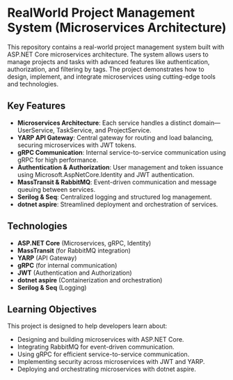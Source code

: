
# RealWorld Project Management System (Microservices Architecture)

This repository contains a real-world project management system built with ASP.NET Core microservices architecture. The system allows users to manage projects and tasks with advanced features like authentication, authorization, and filtering by tags. The project demonstrates how to design, implement, and integrate microservices using cutting-edge tools and technologies.

## Key Features
- **Microservices Architecture**: Each service handles a distinct domain—UserService, TaskService, and ProjectService.
- **YARP API Gateway**: Central gateway for routing and load balancing, securing microservices with JWT tokens.
- **gRPC Communication**: Internal service-to-service communication using gRPC for high performance.
- **Authentication & Authorization**: User management and token issuance using Microsoft.AspNetCore.Identity and JWT authentication.
- **MassTransit & RabbitMQ**: Event-driven communication and message queuing between services.
- **Serilog & Seq**: Centralized logging and structured log management.
- **dotnet aspire**: Streamlined deployment and orchestration of services.

## Technologies
- **ASP.NET Core** (Microservices, gRPC, Identity)
- **MassTransit** (for RabbitMQ integration)
- **YARP** (API Gateway)
- **gRPC** (for internal communication)
- **JWT** (Authentication and Authorization)
- **dotnet aspire** (Containerization and orchestration)
- **Serilog & Seq** (Logging)

## Learning Objectives
This project is designed to help developers learn about:
- Designing and building microservices with ASP.NET Core.
- Integrating RabbitMQ for event-driven communication.
- Using gRPC for efficient service-to-service communication.
- Implementing security across microservices with JWT and YARP.
- Deploying and orchestrating microservices with dotnet aspire.
